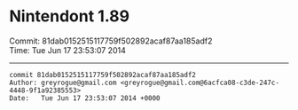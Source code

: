 # Nintendont 1.89
Commit: 81dab0152515117759f502892acaf87aa185adf2  
Time: Tue Jun 17 23:53:07 2014   

-----

```
commit 81dab0152515117759f502892acaf87aa185adf2
Author: greyrogue@gmail.com <greyrogue@gmail.com@6acfca08-c3de-247c-4448-9f1a92385553>
Date:   Tue Jun 17 23:53:07 2014 +0000
```
